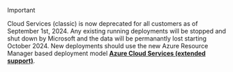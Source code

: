 > [!IMPORTANT]
> Cloud Services (classic) is now deprecated for all customers as of September 1st, 2024. Any existing running deployments will be stopped and shut down by Microsoft and the data will be permanantly lost starting October 2024. New deployments should use the new Azure Resource Manager based deployment model **[Azure Cloud Services (extended support)](../../cloud-services-extended-support/overview.md)**. 

